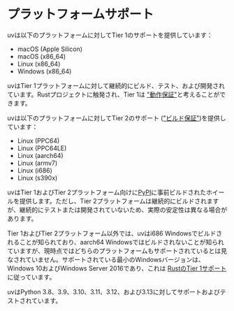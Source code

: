 # プラットフォームサポート

uvは以下のプラットフォームに対してTier 1のサポートを提供しています：

- macOS (Apple Silicon)
- macOS (x86_64)
- Linux (x86_64)
- Windows (x86_64)

uvはTier 1プラットフォームに対して継続的にビルド、テスト、および開発されています。Rustプロジェクトに触発され、Tier 1は
["動作保証"](https://doc.rust-lang.org/beta/rustc/platform-support.html)と考えることができます。

uvは以下のプラットフォームに対してTier 2のサポート
(["ビルド保証"](https://doc.rust-lang.org/beta/rustc/platform-support.html))を提供しています：

- Linux (PPC64)
- Linux (PPC64LE)
- Linux (aarch64)
- Linux (armv7)
- Linux (i686)
- Linux (s390x)

uvはTier 1およびTier 2プラットフォーム向けに[PyPI](https://pypi.org/project/uv/)に事前ビルドされたホイールを提供します。ただし、Tier 2プラットフォームは継続的にビルドされますが、継続的にテストまたは開発されていないため、実際の安定性は異なる場合があります。

Tier 1およびTier 2プラットフォーム以外では、uvはi686 Windowsでビルドされることが知られており、aarch64 Windowsではビルドされないことが知られていますが、現時点ではどちらのプラットフォームもサポートされているとは見なされていません。サポートされている最小のWindowsバージョンは、Windows 10およびWindows Server 2016であり、これは
[RustのTier 1サポート](https://blog.rust-lang.org/2024/02/26/Windows-7.html)に従っています。

uvはPython 3.8、3.9、3.10、3.11、3.12、および3.13に対してサポートおよびテストされています。
